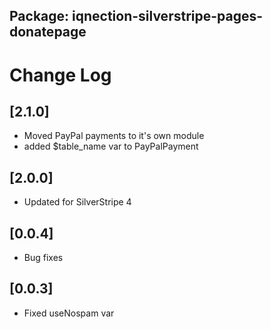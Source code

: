 ## Package: iqnection-silverstripe-pages-donatepage
# Change Log

## [2.1.0]
- Moved PayPal payments to it's own module
- added $table_name var to PayPalPayment

## [2.0.0]
- Updated for SilverStripe 4

## [0.0.4]
- Bug fixes

## [0.0.3]
- Fixed useNospam var